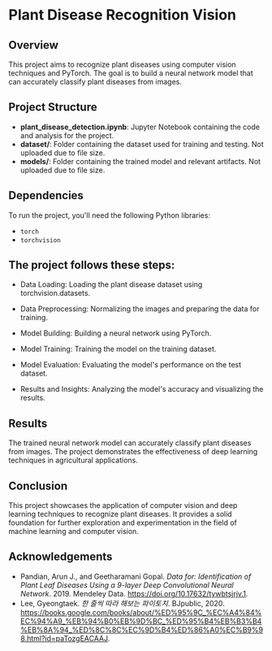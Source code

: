 # Plant Disease Recognition Vision

## Overview
This project aims to recognize plant diseases using computer vision techniques and PyTorch. The goal is to build a neural network model that can accurately classify plant diseases from images.

## Project Structure
- **plant_disease_detection.ipynb**: Jupyter Notebook containing the code and analysis for the project.
- **dataset/**: Folder containing the dataset used for training and testing. Not uploaded due to file size.
- **models/**: Folder containing the trained model and relevant artifacts. Not uploaded due to file size.

## Dependencies
To run the project, you'll need the following Python libraries:
- `torch`
- `torchvision`


## The project follows these steps:

- Data Loading: Loading the plant disease dataset using torchvision.datasets.

- Data Preprocessing: Normalizing the images and preparing the data for training.

- Model Building: Building a neural network using PyTorch.

- Model Training: Training the model on the training dataset.

- Model Evaluation: Evaluating the model's performance on the test dataset.

- Results and Insights: Analyzing the model's accuracy and visualizing the results.

## Results
The trained neural network model can accurately classify plant diseases from images. The project demonstrates the effectiveness of deep learning techniques in agricultural applications.

## Conclusion
This project showcases the application of computer vision and deep learning techniques to recognize plant diseases. It provides a solid foundation for further exploration and experimentation in the field of machine learning and computer vision.

## Acknowledgements
- Pandian, Arun J., and Geetharamani Gopal. *Data for: Identification of Plant Leaf Diseases Using a 9-layer Deep Convolutional Neural Network*. 2019. Mendeley Data. https://doi.org/10.17632/tywbtsjrjv.1.
- Lee, Gyeongtaek. *한 줄씩 따라 해보는 파이토치*. BJpublic, 2020. https://books.google.com/books/about/%ED%95%9C_%EC%A4%84%EC%94%A9_%EB%94%B0%EB%9D%BC_%ED%95%B4%EB%B3%B4%EB%8A%94_%ED%8C%8C%EC%9D%B4%ED%86%A0%EC%B9%98.html?id=paTozgEACAAJ.

